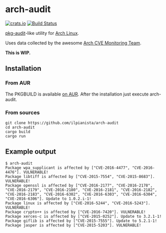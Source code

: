 # arch-audit

[![crats.io](https://img.shields.io/crates/v/arch-audit.svg)](https://crates.io/crates/arch-audit)
[![Build Status](https://travis-ci.org/ilpianista/arch-audit.svg?branch=master)](https://travis-ci.org/ilpianista/arch-audit)

[pkg-audit]()-like utility for [Arch Linux](https://archlinux.org).

Uses data collected by the awesome [Arch CVE Monitoring Team](https://wiki.archlinux.org/index.php/Arch_CVE_Monitoring_Team).

**This is WIP.**

## Installation

### From AUR

The PKGBUILD is available [on AUR](https://aur.archlinux.org/packages/arch-audit).
After the installation just execute arch-audit.

### From sources

    git clone https://github.com/ilpianista/arch-audit
    cd arch-audit
    cargo build
    cargo run

## Example output

    $ arch-audit
    Package wpa_supplicant is affected by ["CVE-2016-4477", "CVE-2016-4476"]. VULNERABLE!
    Package libtiff is affected by ["CVE-2015-7554", "CVE-2015-8683"]. VULNERABLE!
    Package openssl is affected by ["CVE-2016-2177", "CVE-2016-2178", "CVE-2016-2179", "CVE-2016-2180", "CVE-2016-2181", "CVE-2016-2182", "CVE-2016-2183", "CVE-2016-6302", "CVE-2016-6303", "CVE-2016-6304", "CVE-2016-6306"]. Update to 1.0.2.i-1!
    Package linux is affected by ["CVE-2016-5244", "CVE-2016-5243"]. VULNERABLE!
    Package crypto++ is affected by ["CVE-2016-7420"]. VULNERABLE!
    Package xerces-c is affected by ["CVE-2015-0252"]. Update to 3.2.1-1!
    Package giflib is affected by ["CVE-2015-7555"]. Update to 5.2.1-1!
    Package jasper is affected by ["CVE-2015-5203"]. VULNERABLE!
